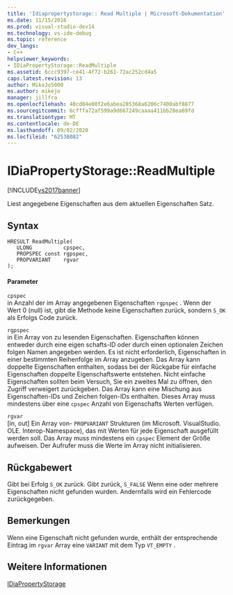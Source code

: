 ```yaml
---
title: 'Idiapropertystorage:: Read Multiple | Microsoft-Dokumentation'
ms.date: 11/15/2016
ms.prod: visual-studio-dev14
ms.technology: vs-ide-debug
ms.topic: reference
dev_langs:
- C++
helpviewer_keywords:
- IDiaPropertyStorage::ReadMultiple
ms.assetid: 6ccc9397-ce41-4f72-b261-72ac252cd4a5
caps.latest.revision: 13
author: MikeJo5000
ms.author: mikejo
manager: jillfra
ms.openlocfilehash: 40cd84e00f2e6abea285368a6206c7400abf8877
ms.sourcegitcommit: 6cfffa72af599a9d667249caaaa411bb28ea69fd
ms.translationtype: MT
ms.contentlocale: de-DE
ms.lasthandoff: 09/02/2020
ms.locfileid: "62538082"
---
```

# <a name="idiapropertystoragereadmultiple"></a>IDiaPropertyStorage::ReadMultiple
[!INCLUDE[vs2017banner](../../includes/vs2017banner.md)]

Liest angegebene Eigenschaften aus dem aktuellen Eigenschaften Satz.  
  
## <a name="syntax"></a>Syntax  
  
```cpp#  
HRESULT ReadMultiple(   
   ULONG          cpspec,  
   PROPSPEC const rgpspec,  
   PROPVARIANT    rgvar  
);  
```  
  
#### <a name="parameters"></a>Parameter  
 `cpspec`  
 in Anzahl der im Array angegebenen Eigenschaften `rgpspec` . Wenn der Wert 0 (null) ist, gibt die Methode keine Eigenschaften zurück, sondern `S_OK` als Erfolgs Code zurück.  
  
 `rgpspec`  
 in Ein Array von zu lesenden Eigenschaften. Eigenschaften können entweder durch eine eigen schafts-ID oder durch einen optionalen Zeichen folgen Namen angegeben werden. Es ist nicht erforderlich, Eigenschaften in einer bestimmten Reihenfolge im Array anzugeben. Das Array kann doppelte Eigenschaften enthalten, sodass bei der Rückgabe für einfache Eigenschaften doppelte Eigenschaftswerte entstehen. Nicht einfache Eigenschaften sollten beim Versuch, Sie ein zweites Mal zu öffnen, den Zugriff verweigert zurückgeben. Das Array kann eine Mischung aus Eigenschaften-IDs und Zeichen folgen-IDs enthalten. Dieses Array muss mindestens über eine `cpspec` Anzahl von Eigenschafts Werten verfügen.  
  
 `rgvar`  
 [in, out] Ein Array von- `PROPVARIANT` Strukturen (im Microsoft. VisualStudio. OLE. Interop-Namespace), das mit Werten für jede Eigenschaft ausgefüllt werden soll. Das Array muss mindestens ein `cpspec` Element der Größe aufweisen. Der Aufrufer muss die Werte im Array nicht initialisieren.  
  
## <a name="return-value"></a>Rückgabewert  
 Gibt bei Erfolg `S_OK` zurück. Gibt zurück, `S_FALSE` Wenn eine oder mehrere Eigenschaften nicht gefunden wurden. Andernfalls wird ein Fehlercode zurückgegeben.  
  
## <a name="remarks"></a>Bemerkungen  
 Wenn eine Eigenschaft nicht gefunden wurde, enthält der entsprechende Eintrag im `rgvar` Array eine `VARIANT` mit dem Typ `VT_EMPTY` .  
  
## <a name="see-also"></a>Weitere Informationen  
 [IDiaPropertyStorage](../../debugger/debug-interface-access/idiapropertystorage.md)
